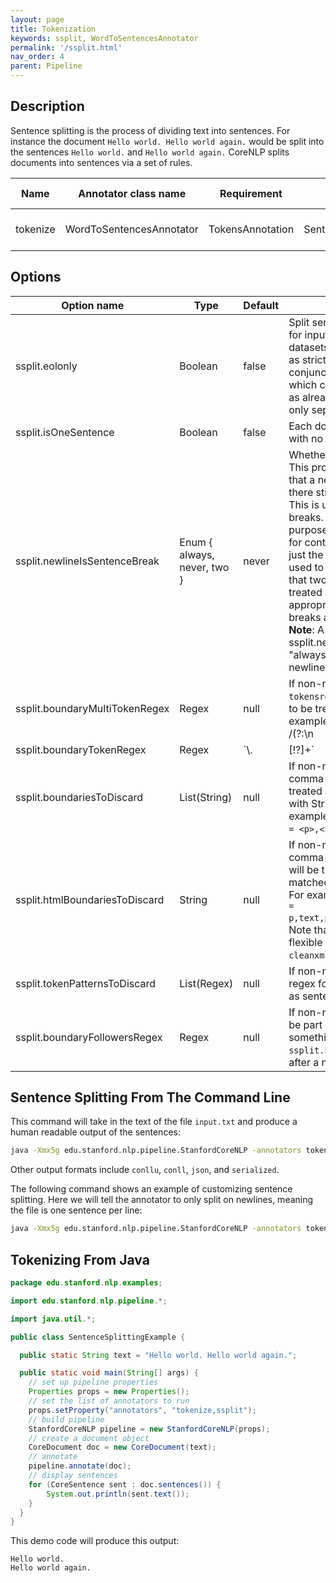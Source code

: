 ```yaml
---
layout: page
title: Tokenization
keywords: ssplit, WordToSentencesAnnotator 
permalink: '/ssplit.html'
nav_order: 4
parent: Pipeline
---
```


## Description

Sentence splitting is the process of dividing text into sentences. For instance the document `Hello world. Hello world again.` would be split into the sentences
`Hello world.` and `Hello world again.` CoreNLP splits documents into sentences via a set of rules.

| Name | Annotator class name | Requirement | Generated Annotation | Description |
| --- | --- | --- | --- | --- |
| tokenize | WordToSentencesAnnotator | TokensAnnotation | SentencesAnnotation | Splits text into sentences. |

## Options

| Option name | Type | Default | Description |
| --- | --- | --- | --- |
| ssplit.eolonly | Boolean | false | Split sentences at and only at newlines. Suitable for input such as many machine translation datasets which are already formatted to be treated as strictly one sentence per line. Works well in conjunction with `-tokenize.whitespace true`, in which case StanfordCoreNLP will treat the input as already tokenized and one sentence per line, only separating words on whitespace. |
| ssplit.isOneSentence | Boolean | false | Each document is to be treated as one sentence, with no sentence splitting at all. |
| ssplit.newlineIsSentenceBreak | Enum { always, never, two } | never | Whether to treat newlines as sentence breaks.  This property has 3 legal values. "always" means that a newline is always a sentence break (but there still may be multiple sentences per line). This is usually appropriate for texts with soft line breaks. "never" means to ignore newlines for the purpose of sentence splitting. This is appropriate for continuous text with hard line breaks, when just the non-whitespace characters should be used to determine sentence breaks. "two" means that two or more consecutive newlines will be treated as a sentence break. This option is appropriate when dealing with text with hard line breaks and a blank line between paragraphs. **Note**: A side-effect of setting ssplit.newlineIsSentenceBreak to "two" or "always" is that the tokenizer will tokenize newlines. |
| ssplit.boundaryMultiTokenRegex | Regex | null | If non-null, value is a multi-token regex, that is, a `tokensregex` expression, that will match something to be treated as a sentence boundary. For example, `ssplit.boundaryMultiTokenRegex = /(?:\\n|\\*NL\\*)/{2,}` is basically equivalent to `ssplit.newlineIsSentenceBreak = two`. The matched tokens will be treated as not part of the following sentence. They will be discarded if and only if they also match `ssplit.boundariesToDiscard` |
| ssplit.boundaryTokenRegex | Regex | `\\.|[!?]+` | If non-null, value is a regex for regular sentence boundary tokens; otherwise the default is used. For example, for Chinese, a possible setting might be: `ssplit.boundaryTokenRegex = [.。]|[!?！？]+`. |
| ssplit.boundariesToDiscard | List(String) | null | If non-null value is a String which contains a comma-separated list of String tokens that will be treated as sentence boundaries (when matched with String equality) and then discarded. For example, it might be `ssplit.boundariesToDiscard = <p>,<P>,</p>,</P>`. |
| ssplit.htmlBoundariesToDiscard | String | null | If non-null, value is a String which contains a comma-separated list of XML element names that will be treated as sentence boundaries (when matched with String equality), and then discarded. For example, it might be: `htmlBoundariesToDiscard = p,text,post,postdate,poster,turn,speaker,quote`. Note that this functionality overlaps, but is less flexible than, functionality that is available in the `cleanxml` annotator. |
| ssplit.tokenPatternsToDiscard | List(Regex) | null | If non-null, value is a comma-separated list of regex for tokens to discard without marking them as sentence boundaries. |
| ssplit.boundaryFollowersRegex | Regex | null | If non-null, value is a regex for tokens to allow to be part of the preceding sentence following something that matches `ssplit.boundaryTokenRegex` (but not something after a newline or XML sentence break). |

## Sentence Splitting From The Command Line

This command will take in the text of the file `input.txt` and produce a human readable output of the sentences:

```bash
java -Xmx5g edu.stanford.nlp.pipeline.StanfordCoreNLP -annotators tokenize,ssplit -file input.txt
```

Other output formats include `conllu`, `conll`, `json`, and `serialized`.

The following command shows an example of customizing sentence splitting. Here we will tell the annotator to only split on newlines, meaning the file
is one sentence per line:

```bash
java -Xmx5g edu.stanford.nlp.pipeline.StanfordCoreNLP -annotators tokenize,ssplit -ssplit.eolonly -file input.txt
```

## Tokenizing From Java

```java
package edu.stanford.nlp.examples;

import edu.stanford.nlp.pipeline.*;

import java.util.*;

public class SentenceSplittingExample {

  public static String text = "Hello world. Hello world again.";

  public static void main(String[] args) {
    // set up pipeline properties
    Properties props = new Properties();
    // set the list of annotators to run
    props.setProperty("annotators", "tokenize,ssplit");
    // build pipeline
    StanfordCoreNLP pipeline = new StanfordCoreNLP(props);
    // create a document object
    CoreDocument doc = new CoreDocument(text);
    // annotate
    pipeline.annotate(doc);
    // display sentences
    for (CoreSentence sent : doc.sentences()) {
        System.out.println(sent.text());
    }
  }
}
```

This demo code will produce this output:

```
Hello world.
Hello world again.
```
